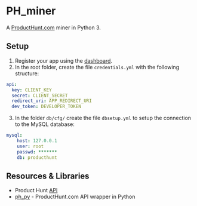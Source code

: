 # PH_miner
A [ProductHunt.com](https://www.producthunt.com) miner in Python 3.

## Setup
1. Register your app using the [dashboard](https://www.producthunt.com/v1/oauth/applications).
2. In the root folder, create the file `credentials.yml` with the following structure:

```yaml
api:
  key: CLIENT_KEY
  secret: CLIENT_SECRET
  redirect_uri: APP_REDIRECT_URI
  dev_token: DEVELOPER_TOKEN
```

3. In the folder `db/cfg/` create the file `dbsetup.yml` to setup the connection to the MySQL database:
```yaml
mysql:
    host: 127.0.0.1
    user: root
    passwd: *******
    db: producthunt
```

## Resources & Libraries
  * Product Hunt [API](https://api.producthunt.com/v1/docs)
  * [ph_py](https://github.com/anatg/ph_py) - ProductHunt.com API  wrapper in Python
